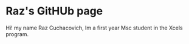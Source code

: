 # Raz's GitHUb page

Hi! my name Raz Cuchacovich, Im a first year Msc student in the Xcels program.


